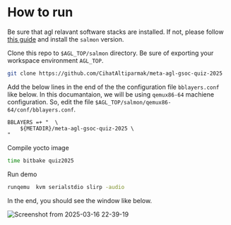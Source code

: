 # How to run

Be sure that agl relavant software stacks are installed. If not, please follow [this guide](https://docs.automotivelinux.org/en/salmon/#01_Getting_Started/02_Building_AGL_Image/06_Building_the_AGL_Image/02_Building_for_x86_%28Emulation_and_Hardware%29/) and install the `salmon` version.

Clone this repo to `$AGL_TOP/salmon` directory. Be sure of exporting your workspace environment `AGL_TOP`.

```sh
git clone https://github.com/CihatAltiparmak/meta-agl-gsoc-quiz-2025
```

Add the below lines in the end of the the configuration file `bblayers.conf` like below. In this documantaion, we will be using `qemux86-64` machiene configuration. So, edit the file `$AGL_TOP/salmon/qemux86-64/conf/bblayers.conf`.

```
BBLAYERS =+ "  \
    ${METADIR}/meta-agl-gsoc-quiz-2025 \
"
```

Compile yocto image

```sh
time bitbake quiz2025
```

Run demo

```sh
runqemu  kvm serialstdio slirp -audio
```

In the end, you should see the window like below.

![Screenshot from 2025-03-16 22-39-19](https://github.com/user-attachments/assets/1eba9591-4948-4cd2-9c93-a3504d4e9758)
